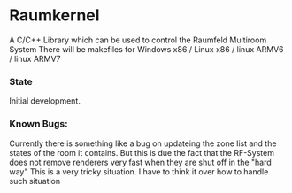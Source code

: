 # Raumkernel

A C/C++ Library which can be used to control the Raumfeld Multiroom System
There will be makefiles for Windows x86 / Linux x86 / linux ARMV6 / linux ARMV7

### State
Initial development. 

### Known Bugs:
Currently there is something like a bug on updateing the zone list and the states of the room it contains. 
But this is due the fact that the RF-System does not remove renderers very fast when they are shut off in the "hard way" 
This is a very tricky situation. I have to think it over how to handle such situation


